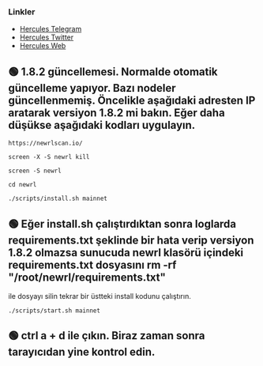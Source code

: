 

### Linkler
 * [Hercules Telegram](https://t.me/HerculesNode)
 * [Hercules Twitter](https://twitter.com/Herculesnode)
 * [Hercules Web](https://herculesnode.com)



## 🟢 1.8.2 güncellemesi. Normalde otomatik güncelleme yapıyor. Bazı nodeler güncellenmemiş. Öncelikle aşağıdaki adresten IP aratarak versiyon 1.8.2 mi bakın. Eğer daha düşükse aşağıdaki kodları uygulayın.

```shell
https://newrlscan.io/
```


```shell
screen -X -S newrl kill
```

```shell
screen -S newrl
```

```shell
cd newrl
```

```shell
./scripts/install.sh mainnet
```

## 🟢 Eğer install.sh çalıştırdıktan sonra loglarda requirements.txt şeklinde bir hata verip versiyon 1.8.2 olmazsa sunucuda newrl klasörü içindeki requirements.txt dosyasını rm -rf   "/root/newrl/requirements.txt"
ile dosyayı silin tekrar bir üstteki install kodunu çalıştırın.

```shell
./scripts/start.sh mainnet
```

## 🟢 ctrl a + d ile çıkın. Biraz zaman sonra tarayıcıdan yine kontrol edin.






